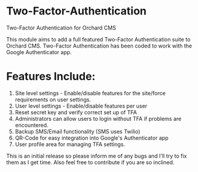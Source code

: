 # Two-Factor-Authentication
Two-Factor Authentication for Orchard CMS

This module aims to add a full featured Two-Factor Authentication suite to Orchard CMS. Two-Factor Authentication has been coded to work with the Google Authenticator app.

Features Include:
=================
1. Site level settings - Enable/disable features for the site/force requirements on user settings.
2. User level settings - Enable/disable features per user
3. Reset secret key and verify correct set up of TFA
4. Administrators can allow users to login without TFA if problems are encountered.
5. Backup SMS/Email functionality (SMS uses Twilio)
6. QR-Code for easy integration into Google's Authenticator app
7. User profile area for managing TFA settings.

This is an initial release so please inform me of any bugs and I'll try to fix them as I get time. Also feel free to contribute if you are so inclined.